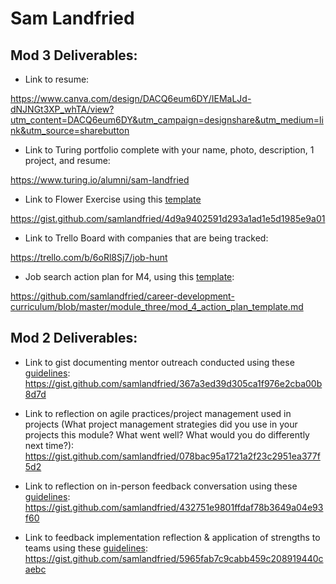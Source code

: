 # Sam Landfried

## Mod 3 Deliverables:

* Link to resume: 

https://www.canva.com/design/DACQ6eum6DY/IEMaLJd-dNJNGt3XP_whTA/view?utm_content=DACQ6eum6DY&utm_campaign=designshare&utm_medium=link&utm_source=sharebutton
* Link to Turing portfolio complete with your name, photo, description, 1 project, and resume:

https://www.turing.io/alumni/sam-landfried

* Link to Flower Exercise using this [template](https://github.com/turingschool/career-development-curriculum/blob/master/files/Career%20Unit%20-%20The%20Flower%20Diagram.pdf)

https://gist.github.com/samlandfried/4d9a9402591d293a1ad1e5d1985e9a01
* Link to Trello Board with companies that are being tracked: 

https://trello.com/b/6oRl8Sj7/job-hunt

* Job search action plan for M4, using this [template](https://github.com/turingschool/career-development-curriculum/blob/master/module_three/mod_4_action_plan_template.md):

https://github.com/samlandfried/career-development-curriculum/blob/master/module_three/mod_4_action_plan_template.md

## Mod 2 Deliverables:
* Link to gist documenting mentor outreach conducted using these [guidelines](https://github.com/turingschool/career-development-curriculum/blob/master/module_two/cold_outreach_i_guidelines.md): https://gist.github.com/samlandfried/367a3ed39d305ca1f976e2cba00b8d7d

* Link to reflection on agile practices/project management used in projects (What project management strategies did you use in your projects this module? What went well? What would you do differently next time?): https://gist.github.com/samlandfried/078bac95a1721a2f23c2951ea377f5d2

* Link to reflection on in-person feedback conversation using these [guidelines](https://github.com/turingschool/career-development-curriculum/blob/master/module_two/feedback_conversation_reflection_guidelines.md): https://gist.github.com/samlandfried/432751e9801ffdaf78b3649a04e93f60

* Link to feedback implementation reflection & application of strengths to teams using these [guidelines](https://github.com/turingschool/career-development-curriculum/blob/master/module_two/feedback_implementation_strengths_reflection.md): https://gist.github.com/samlandfried/5965fab7c9cabb459c208919440caebc
